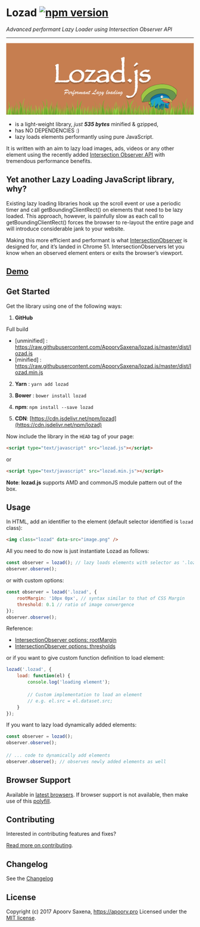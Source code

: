 Lozad [![npm version](https://badge.fury.io/js/lozad.svg)](https://badge.fury.io/js/lozad)
=====
*Advanced performant Lazy Loader using Intersection Observer API*
***

![lozad.js lazy loading javascript library](./banner/lozad-banner.png "lozad.js lazy loading javascript library")

- is a light-weight library, *just **535 bytes*** minified & gzipped,
- has NO DEPENDENCIES :)
- lazy loads elements performantly using pure JavaScript.

It is written with an aim to lazy load images, ads, videos or any other element using the recently added [Intersection Observer API](https://developer.mozilla.org/en-US/docs/Web/API/Intersection_Observer_API) with tremendous performance benefits.

Yet another Lazy Loading JavaScript library, why?
-----
Existing lazy loading libraries hook up the scroll event or use a periodic timer and call getBoundingClientRect() on elements that need to be lazy loaded. This approach, however, is painfully slow as each call to getBoundingClientRect() forces the browser to re-layout the entire page and will introduce considerable jank to your website.

Making this more efficient and performant is what [IntersectionObserver](https://developers.google.com/web/updates/2016/04/intersectionobserver) is designed for, and it’s landed in Chrome 51. IntersectionObservers let you know when an observed element enters or exits the browser’s viewport.

[Demo](https://apoorv.pro/lozad.js/demo/index.html)
-----

Get Started
-----

Get the library using one of the following ways:

1. **GitHub**

Full build

 - [unminified] : https://raw.githubusercontent.com/ApoorvSaxena/lozad.js/master/dist/lozad.js
 - [minified] : https://raw.githubusercontent.com/ApoorvSaxena/lozad.js/master/dist/lozad.min.js

2. **Yarn** : `yarn add lozad`

3. **Bower** : `bower install lozad`

3. **npm**: `npm install --save lozad`

4. **CDN**: [https://cdn.jsdelivr.net/npm/lozad](https://cdn.jsdelivr.net/npm/lozad)

Now include the library in the ``HEAD`` tag of your page:

```html
<script type="text/javascript" src="lozad.js"></script>
```
or

```html
<script type="text/javascript" src="lozad.min.js"></script>
```

**Note**: **lozad.js** supports AMD and commonJS module pattern out of the box.

Usage
-----

In HTML, add an identifier to the element (default selector identified is `lozad` class):
```html
<img class="lozad" data-src="image.png" />
```

All you need to do now is just instantiate Lozad as follows:
```js
const observer = lozad(); // lazy loads elements with selector as '.lozad'
observer.observe();
```
or with custom options:
```js
const observer = lozad('.lozad', {
    rootMargin: '10px 0px', // syntax similar to that of CSS Margin
    threshold: 0.1 // ratio of image convergence
});
observer.observe();
```
Reference:

 - [IntersectionObserver options: rootMargin](https://developer.mozilla.org/en-US/docs/Web/API/IntersectionObserver/rootMargin)
 - [IntersectionObserver options: thresholds](https://developer.mozilla.org/en-US/docs/Web/API/IntersectionObserver/thresholds)

or if you want to give custom function definition to load element:
```js
lozad('.lozad', {
    load: function(el) {
        console.log('loading element');

        // Custom implementation to load an element
        // e.g. el.src = el.dataset.src;
    }
});
```

If you want to lazy load dynamically added elements:

```js
const observer = lozad();
observer.observe();

// ... code to dynamically add elements
observer.observe(); // observes newly added elements as well
```
Browser Support
-----

Available in [latest browsers](http://caniuse.com/#feat=intersectionobserver). If browser support is not available, then make use of this [polyfill](https://www.npmjs.com/package/intersection-observer).

Contributing
-----

Interested in contributing features and fixes?

[Read more on contributing](./CONTRIBUTING.md).

Changelog
-----

See the [Changelog](https://github.com/ApoorvSaxena/lozad.js/wiki/Changelog)

License
-----

Copyright (c) 2017 Apoorv Saxena, https://apoorv.pro
Licensed under the [MIT license](http://opensource.org/licenses/MIT).